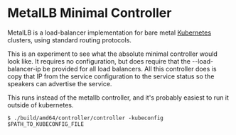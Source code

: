 # MetalLB Minimal Controller

MetalLB is a load-balancer implementation for bare
metal [Kubernetes](https://kubernetes.io) clusters, using standard
routing protocols.

This is an experiment to see what the absolute minimal controller
would look like.  It requires no configuration, but does require that
the --load-balancer-ip be provided for all load balancers.  All this
controller does is copy that IP from the service configuration to the
service status so the speakers can advertise the service.

This runs instead of the metallb controller, and it's probably easiest
to run it outside of kubernetes.

```
$ ./build/amd64/controller/controller -kubeconfig $PATH_TO_KUBECONFIG_FILE
```
